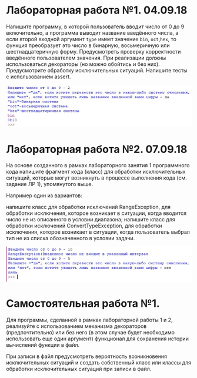 # Лабораторная работа №1. 04.09.18

Напишите программу, в которой пользователь вводит число от 0 до 9 включительно, а программа выводит название введённого числа, а если второй входной аргумент ```type``` имеет значение ```bin```, ```oct```,```hex```, то функция преобразует это число в бинарную, восьмеричную или шестнадцатеричную форму. Предусмотреть проверку корректности введённого пользователем значения.
При реализации должны использоваться декораторы (но можно обойтись и без них). 
Предусмотрите обработку исключительных ситуаций. 
Напишите тесты с использованием assert.

![скриншот 1](https://github.com/herzenuni/sem5-firsttask-04092018-arinasaf11-2/blob/master/Screenshot_1.jpg?raw=true)

# Лабораторная работа №2. 07.09.18

На основе созданного в рамках лабораторного занятия 1 программного кода напишите фрагмент кода (класс) для обработки исключительных ситуаций, которые могут возникнуть в процессе выполнения кода (см. задание ЛР 1), упомянутого выше.

Например один из вариантов:

напишите класс для обработки исключений RangeException, для обработки исключения, которое возникает в ситуации, когда вводится число не из описанного в условии диапазона;
напишите класс для обработки исключений ConvertTypeException, для обработки исключения, которое возникает в ситуации, когда пользователь выбрал тип не из списка обозначенного в условии задачи.

![скриншот 2](https://github.com/herzenuni/sem5-firsttask-04092018-arinasaf11-2/blob/master/Screenshot_2.jpg?raw=true)

# Самостоятельная работа №1.

Для программы, сделанной в рамках лабораторной работы 1 и 2, реализуйте с использованием механизма декораторов (предпочтительно) или без него (в этом случае будет необходимо использовать еще один аргумент) функционал для сохранения истории вычислений функции в файл. 

При записи в файл предусмотреть вероятность возникновения исключительных ситуаций и создать собственный класс или классы для обработки исключительных ситуаций при записи в файл. 
